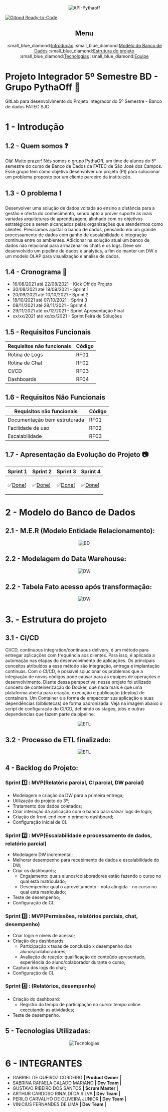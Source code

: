 <div align="center">
      
![API-Pythaoff](/Documentos/Logo_PythaOff.png)
      
</div>

[![Gitpod Ready-to-Code](https://img.shields.io/badge/Gitpod-Ready--to--Code-blue?logo=gitpod)](https://gitpod.io/#https://gitlab.com/gurst6/pythaoff-ness)


<div align="center">
      <h2>Menu</h2>
      <p>
            :small_blue_diamond:<a href="#introducao">Introdução</a>
            :small_blue_diamond:<a href="#bd">Modelo do Banco de Dados</a>
            :small_blue_diamond:<a href="#estrutura">Estrutura do projeto</a>
            :small_blue_diamond:<a href="#tecnologia">Tecnologias</a>
            :small_blue_diamond:<a href="#equipe">Equipe</a>
      </p>
</div>


# <h1>Projeto Integrador 5º Semestre BD - Grupo PythaOff :no_mobile_phones:</h1>

GitLab para desenvolvimento do Projeto Integrador do 5º Semestre - Banco de dados FATEC SJC


<a name="introducao"></a>
# 1 - Introdução
## 1.2 - Quem somos :question:
Olá! Muito prazer! 
Nós somos o grupo PythaOff, um time de alunos do 5° semestre do curso de Banco de Dados da FATEC de São José dos Campos. Esse grupo tem como objetivo desenvolver um projeto (PI) para solucionar um problema proposto por um cliente parceiro da instituição.

## 1.3 - O problema :exclamation:
Desenvolver uma solução de dados voltada ao ensino a distância para a gestão e oferta do conhecimento, sendo apto a prover suporte às mais 
variadas arquiteturas de aprendizagem, alinhado com os objetivos estratégicos a serem alcançados pelas organizações que atendermos 
como clientes. Precisamos ajustar o banco de dados, pensando em um grande processamento de dados com ganho de escalabilidade e 
integração contínua entre os ambientes. Adicionar na solução atual um banco de dados não relacional para armazenar os chats e os logs. 
Deve ser desenvolvido um pipeline de dados e analytics, a fim de manter um DW e um modelo OLAP para visualização e análise de dados.

## 1.4 - Cronograma :calendar:
* 16/08/2021 até 22/08/2021 - Kick Off do Projeto
* 30/08/2021 até 19/09/2021 - Sprint 1
* 20/09/2021 até 10/10/2021 - Sprint 2
* 18/10/2021 até 07/10/2021 - Sprint 3
* 08/11/2021 até 28/11/2021 - Sprint 4
* 29/11/2021 até xx/12/2021 - Sprint Apresentação Final
* xx/xx/2021 até xx/xx/2021 - Sprint Feira de Soluções

## 1.5 - Requisitos Funcionais

| Requisitos não funcionais             |  Código |                                                                                                                                    
| ----------------------------------|---------|
|Rotina de Logs             |RF01     |
|Rotina de Chat                |RF02     |
|CI/CD        |RF03     | 
|Dashboards        |RF04     | 
## 1.6 - Requisitos Não Funcionais

| Requisitos não funcionais             |  Código |                                                                                                                                    
| ----------------------------------|---------|
|Documentação bem estruturada             |RF01     |
|Facilidade de uso                |RF02     |
|Escalabilidade        |RF03     |

## 1.7 - Apresentação da Evolução do Projeto :camera:
| Sprint 1  | Sprint 2 | Sprint 3 | Sprint 4 |
|--------- |--------- |--------- |--------- |
|<p>:white_check_mark:<a href="#sprint01">Done! </a></p>|<p>:white_check_mark:<a href="#sprint02">Done! </a></p>|<p>:white_check_mark:<a href="#sprint03">Done!</a></p>|<p>:white_check_mark:<a href="#sprint04">Done!<a></p>|

<a name="bd"></a>
# 2 - Modelo do Banco de Dados
## 2.1 - M.E.R (Modelo Entidade Relacionamento):
<div align="center">

![BD](/Documentos/new_oltp.png)
</div>

## 2.2 - Modelagem do Data Warehouse:
<div align="center">
      
![DW](/Documentos/new_dw.png)
</div>

## 2.2 - Tabela Fato acesso após transformação:
<div align="center">
      
![DW](/Documentos/factAccess.png)
</div>

<a name="ETL"></a>
# 3. - Estrutura do projeto

## 3.1 - CI/CD
CI/CD, continuous integration/continuous delivery, é um método para entregar aplicações com frequência aos clientes. Para isso, é aplicada a automação nas etapas do desenvolvimento de aplicações. Os principais conceitos atribuídos a esse método são integração, entrega e implantação contínuas. Com o CI/CD, é possível solucionar os problemas que a integração de novos códigos pode causar para as equipes de operações e desenvolvimento. Diante dessa perspectiva, nesse projeto foi utilizado conceito de conteinerização do Docker, que nada mais é que uma plataforma aberta para criação, execução e publicação (deploy) de containers. Um Container é a forma de empacotar sua aplicação e suas dependências (bibliotecas) de forma padronizada. Veja na imagem abaixo o script de configuração do CI/CD, definindo os stages, jobs e outras dependencias que fazem parte da pipeline:

<div align="center">
      
![ETL](/Documentos/cicd.png)
</div>


## 3.2 - Processo de ETL finalizado:
<div align="center">
      
![ETL](/Documentos/etl_finalizado.png)
</div>

## 4 - Backlog do Projeto:

<a name="sprint01"></a>
### Sprint :one: : MVP(Relatório parcial, CI parcial, DW parcial)
* Modelagem e criação da DW para a primeira entrega;
* Utilização do projeto do 3º;
* Tratamento dos dados coletados;
* Criar interação da aplicação com o banco para salvar logs de login;
* Criação do front-end com o primeiro dashboard;
* Configuração inicial de CI.

<a name="sprint02"></a>
### Sprint :two: : MVP(Escalabilidade e processamento de dados, relatório parcial)
* Modelagem DW incremental;
* Melhorar desempenho para recebimento de dados e escalabilidade do DW;
* Criar os dashboards;
  * Engajamento: quais alunos/colaboradores estão fazendo o curso no qual está matriculado;
  * Desempenho: qual o aproveitamento - nota atingida - no curso no qual está matriculado;
* Teste de desempenho;
* Configuração de CI.

<a name="sprint03"></a>
### Sprint :three: : MVP(Permissões, relatórios parciais, chat, desempenho)
* Criar login e níveis de acesso;
* Criação dos dashboards:
  * Participação x taxas de conclusão x desempenho dos alunos/colaboradores;
  * Avaliação de reação: qualificação do conteúdo apresentado, experiência do aluno/colaborador durante o curso;
* Captura dos logs do chat;
* Configuração de CI.


<a name="sprint04"></a>
### Sprint :four: : (Relatórios, desempenho)
* Criação do dashboard:
  * Registro do tempo de participação no curso: tempo online executando as atividades;
* Teste de desempenho.

<a name="tecnologia"></a>
## 5 - Tecnologias Utilizadas:
<div align="center">
      
![Tecnologias](/Documentos/tecnologias_utilizadas.png)
</div>


<a name="equipe"></a>
# 6 - INTEGRANTES

 * GABRIEL DE QUEIROZ CORDEIRO **| Product Owner |**
 * SABRINA RAFAELA CALADO MARIANO **| Dev Team |**
 * GUSTAVO RIBEIRO DOS SANTOS **| Scrum Master |**
 * ARTHUR CARDOSO RINALDI DA SILVA **| Dev Team |**
 * PERILO CARVALHO DE OLIVEIRA JUNIOR **| Dev Team |**
 * VINICIUS FERNANDES DE LIMA **| Dev Team |**

